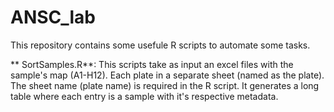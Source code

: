# ANSC_lab
This repository contains some usefule R scripts to automate some tasks. 

** SortSamples.R**: This scripts take as input an excel files with the sample's map (A1-H12). Each plate in a separate sheet (named as the plate). The sheet name (plate name) is required in the R script. It generates a long table where each entry is a sample with it's respective metadata. 


